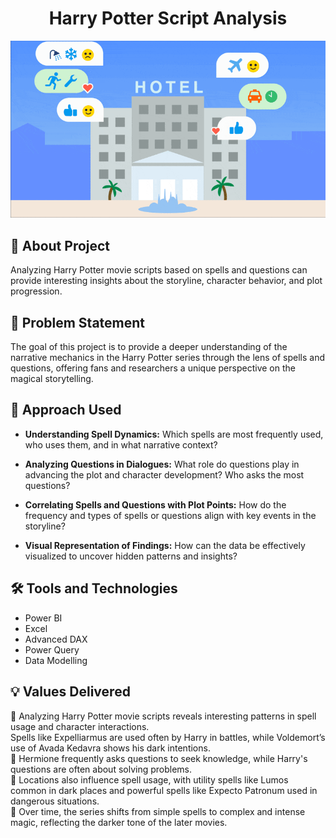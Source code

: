 
<h1 align = "center">Harry Potter Script Analysis</h1>  
<img src="https://github.com/Mahalak4401/PowerBI_Portfolio_Projects/blob/main/AtliQ%20Hospitality%20Revenue%20Analysis/Hotel.gif" alt="An animated example GIF" style="width:750px; height:auto;">


<h2> 🚀 About Project</h2>

Analyzing Harry Potter movie scripts based on spells and questions can provide interesting insights about the storyline, character behavior, and plot progression.

## 🔎 Problem Statement 
The goal of this project is to provide a deeper understanding of the narrative mechanics in the Harry Potter series through the lens of spells and questions, offering fans and researchers a unique perspective on the magical storytelling.


## 🔑 Approach Used
- <b>Understanding Spell Dynamics:</b> Which spells are most frequently used, who uses them, and in what narrative context? 

- <b>Analyzing Questions in Dialogues:</b> What role do questions play in advancing the plot and character development? Who asks the most questions?

- <b>Correlating Spells and Questions with Plot Points:</b> How do the frequency and types of spells or questions align with key events in the storyline?

- <b>Visual Representation of Findings:</b> How can the data be effectively visualized to uncover hidden patterns and insights?

## 🛠️ Tools and Technologies

- Power BI 
- Excel
- Advanced DAX
- Power Query
- Data Modelling
## 💡 Values Delivered

🔮 Analyzing Harry Potter movie scripts reveals interesting patterns in spell usage and character interactions.
<br>
Spells like Expelliarmus are used often by Harry in battles, while Voldemort’s use of Avada Kedavra shows his dark intentions.
<br>
🔮 Hermione frequently asks questions to seek knowledge, while Harry's questions are often about solving problems. 
<br>
🔮 Locations also influence spell usage, with utility spells like Lumos common in dark places and powerful spells like Expecto Patronum used in dangerous situations.
<br>
🔮 Over time, the series shifts from simple spells to complex and intense magic, reflecting the darker tone of the later movies.
